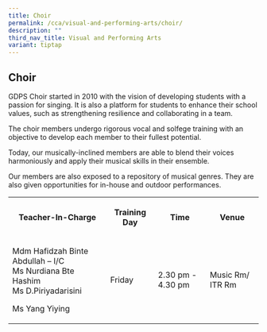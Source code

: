 ```yaml
---
title: Choir
permalink: /cca/visual-and-performing-arts/choir/
description: ""
third_nav_title: Visual and Performing Arts
variant: tiptap
---
```

<h2><strong>Choir</strong></h2>
<p>GDPS Choir started in 2010 with the vision of developing students with
a passion for singing. It is also a platform for students to enhance their
school values, such as strengthening resilience and collaborating in a
team.</p>
<p>The choir members undergo rigorous vocal and solfege training with an
objective to develop each member to their fullest potential.</p>
<p>Today, our musically-inclined members are able to blend their voices harmoniously
and apply their musical skills in their ensemble.</p>
<p>Our members are also exposed to a repository of musical genres. They are
also given opportunities for in-house and outdoor performances.</p>
<p></p>
<table style="minWidth: 100px">
<colgroup>
<col>
<col>
<col>
<col>
</colgroup>
<tbody>
<tr>
<th rowspan="1" colspan="1">
<p>Teacher-In-Charge</p>
</th>
<th rowspan="1" colspan="1">
<p>Training Day</p>
</th>
<th rowspan="1" colspan="1">
<p>Time</p>
</th>
<th rowspan="1" colspan="1">
<p>Venue</p>
</th>
</tr>
<tr>
<td rowspan="1" colspan="1">
<p>Mdm Hafidzah Binte Abdullah – I/C
<br>Ms Nurdiana Bte Hashim
<br>Ms D.Piriyadarisini</p>
<p>Ms Yang Yiying</p>
</td>
<td rowspan="1" colspan="1">
<p>Friday
<br>
</p>
</td>
<td rowspan="1" colspan="1">
<p>2.30 pm - 4.30 pm
<br>
</p>
</td>
<td rowspan="1" colspan="1">
<p>Music Rm/ ITR Rm</p>
</td>
</tr>
</tbody>
</table>
<p></p>
